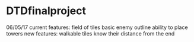 # DTDfinalproject

06/05/17
    current features:
	field of tiles
	basic enemy outline
	ability to place towers
    new features:
    	walkable tiles know their distance from the end
